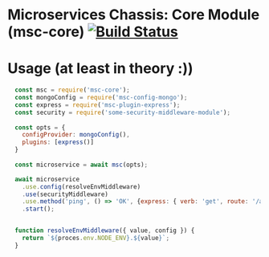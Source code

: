 # Microservices Chassis: Core Module (msc-core) [![Build Status](https://travis-ci.org/mujichOk/msc-core.svg?branch=master)](https://travis-ci.org/mujichOk/msc-core)

# Usage (at least in theory :))

```js
  const msc = require('msc-core');
  const mongoConfig = require('msc-config-mongo');
  const express = require('msc-plugin-express');
  const security = require('some-security-middleware-module');
  
  const opts = {
    configProvider: mongoConfig(),
    plugins: [express()]
  }
  
  const microservice = await msc(opts);

  await microservice
    .use.config(resolveEnvMiddleware)
    .use(securityMiddleware)
    .use.method('ping', () => 'OK', {express: { verb: 'get', route: '/api/ping' }});
    .start();


  function resolveEnvMiddleware({ value, config }) {
    return `${proces.env.NODE_ENV}.${value}`;
  }
```
